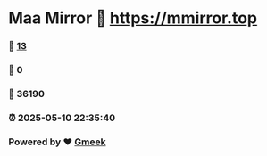 # Maa Mirror :link: https://mmirror.top 
### :page_facing_up: [13](https://mmirror.top/tag.html) 
### :speech_balloon: 0 
### :hibiscus: 36190 
### :alarm_clock: 2025-05-10 22:35:40 
### Powered by :heart: [Gmeek](https://github.com/Meekdai/Gmeek)
